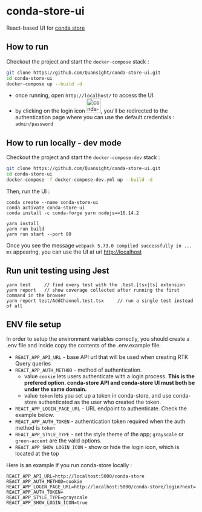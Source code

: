# conda-store-ui

React-based UI for [conda store](https://github.com/Quansight/conda-store)

## How to run

Checkout the project and start the `docker-compose` stack :
```sh
git clone https://github.com/Quansight/conda-store-ui.git
cd conda-store-ui
docker-compose up --build -d
```

- once running, open `http://localhost/` to access the UI.
- by clicking on the login icon <img width="38" alt="conda-store-ui_login_icon" src="https://user-images.githubusercontent.com/756464/199689492-1c15ae14-32ce-4745-bddf-c339d0d62313.png" alt="conda-store UI login icon">, you'll be redirected to the authentication page where you can use the default credentials :  `admin/password`


## How to run locally - dev mode

Checkout the project and start the `docker-compose-dev` stack :
```sh
git clone https://github.com/Quansight/conda-store-ui.git
cd conda-store-ui
docker-compose -f docker-compose-dev.yml up --build -d      
```

Then, run the UI :

```
conda create --name conda-store-ui
conda activate conda-store-ui
conda install -c conda-forge yarn nodejs==16.14.2

yarn install
yarn run build
yarn run start --port 80
```

Once you see the message `webpack 5.73.0 compiled successfully in ... ms` appearing, you can use the UI at url [http://localhost](http://localhost)



## Run unit testing using Jest

```
yarn test     // find every test with the .test.[tsx|ts] extension
yarn report   // show coverage collected after running the first command in the browser
yarn report test/AddChannel.test.tsx     // run a single test instead of all
```

## ENV file setup

In order to setup the environment variables correctly, you should create a .env file and inside copy the contents of the .env.example file.

- `REACT_APP_API_URL` - base API url that will be used when creating RTK Query queries
- `REACT_APP_AUTH_METHOD` - method of authentication.
  - value `cookie` lets users authenticate with a login process. **This is the prefered option. conda-store API and conda-store UI must both be under the same domain.**
  - value `token` lets you set up a token in conda-store, and use conda-store authenticated as the user who created the token.
- `REACT_APP_LOGIN_PAGE_URL` - URL endpoint to authenticate. Check the example below.
- `REACT_APP_AUTH_TOKEN` - authentication token required when the auth method is `token`
- `REACT_APP_STYLE_TYPE` - set the style theme of the app; `grayscale` or `green-accent` are the valid options.
- `REACT_APP_SHOW_LOGIN_ICON` - show or hide the login icon, which is located at the top


Here is an example if you run conda-store locally :
```
REACT_APP_API_URL=http://localhost:5000/conda-store
REACT_APP_AUTH_METHOD=cookie
REACT_APP_LOGIN_PAGE_URL=http://localhost:5000/conda-store/login?next=
REACT_APP_AUTH_TOKEN=
REACT_APP_STYLE_TYPE=grayscale
REACT_APP_SHOW_LOGIN_ICON=true
```
